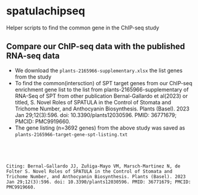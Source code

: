 # spatulachipseq
Helper scripts to find the common gene in the ChIP-seq study

Compare our ChIP-seq data with the published RNA-seq data
----------------------------------------------------------

- We download the `plants-2165966-supplementary.xlsx` the list genes from the study
- To find the common(intersction) of SPT target genes from our ChIP-seq enrichment gene list to the list from  plants-2165966-supplementary of RNA-Seq of SPT from other publication Bernal-Gallardo et al(2023) or titled,  S. Novel Roles of SPATULA in the Control of Stomata and Trichome Number, and Anthocyanin Biosynthesis. Plants (Basel). 2023 Jan 29;12(3):596. doi: 10.3390/plants12030596. PMID: 36771679; PMCID: PMC9919660.
- The gene listing  (n=3692 genes) from the above study was saved as `plants-2165966-target-gene-spt-listing.txt`


```




Citing: Bernal-Gallardo JJ, Zuñiga-Mayo VM, Marsch-Martinez N, de Folter S. Novel Roles of SPATULA in the Control of Stomata and Trichome Number, and Anthocyanin Biosynthesis. Plants (Basel). 2023 Jan 29;12(3):596. doi: 10.3390/plants12030596. PMID: 36771679; PMCID: PMC9919660.

```
